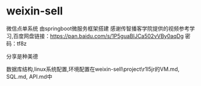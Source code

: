 # weixin-sell
微信点单系统
由springboot微服务框架搭建 感谢传智播客学院提供的视频参考学习,百度网盘链接：https://pan.baidu.com/s/1P5guaBlJCa502vVBy0aqDg 密码：tf8z

分享是种美德

数据库结构,linux系统配置,环境配置在weixin-sell\project\r1l5jr的VM.md, SQL.md, API.md中

